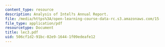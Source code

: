```yaml
---
content_type: resource
description: Analysis of Intel?s Annual Report.
file: /media/https%3A/open-learning-course-data-rc.s3.amazonaws.com/15-515-financial-accounting-fall-2003/506cf1d291bc02e916441f09edeafe12_lec3.pdf
file_type: application/pdf
resourcetype: Document
title: lec3.pdf
uid: 506cf1d2-91bc-02e9-1644-1f09edeafe12
---
```

